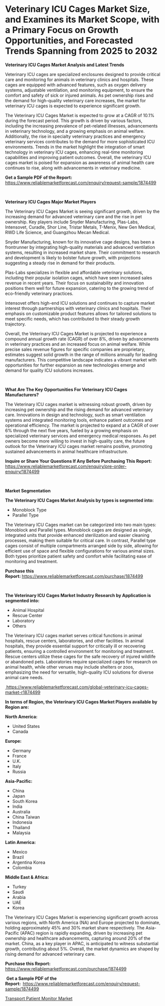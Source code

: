 <p><h1>Veterinary ICU Cages Market Size, and Examines its Market Scope, with a Primary Focus on Growth Opportunities, and Forecasted Trends Spanning from 2025 to 2032</h1></p><p><strong>Veterinary ICU Cages Market Analysis and Latest Trends</strong></p>
<p><p>Veterinary ICU cages are specialized enclosures designed to provide critical care and monitoring for animals in veterinary clinics and hospitals. These cages are equipped with advanced features, such as oxygen delivery systems, adjustable ventilation, and monitoring equipment, to ensure the comfort and safety of sick or injured animals. As pet ownership rises and the demand for high-quality veterinary care increases, the market for veterinary ICU cages is expected to experience significant growth.</p><p>The Veterinary ICU Cages Market is expected to grow at a CAGR of 10.1% during the forecast period. This growth is driven by various factors, including the increasing prevalence of pet-related illnesses, advancements in veterinary technology, and a growing emphasis on animal welfare. Additionally, the rise in specialty veterinary practices and emergency veterinary services contributes to the demand for more sophisticated ICU environments. Trends in the market highlight the integration of smart technology in veterinary ICU cages, enhancing real-time monitoring capabilities and improving patient outcomes. Overall, the veterinary ICU cages market is poised for expansion as awareness of animal health care continues to rise, along with advancements in veterinary medicine.</p></p>
<p><strong>Get a Sample PDF of the Report:&nbsp;</strong> <a href="https://www.reliablemarketforecast.com/enquiry/request-sample/1874499?utm_campaign=2449&utm_medium=2&utm_source=Github&utm_content=ia&utm_term=04032025&utm_id=veterinary-icu-cages">https://www.reliablemarketforecast.com/enquiry/request-sample/1874499</a></p>
<p>&nbsp;</p>
<p><strong>Veterinary ICU Cages Major Market Players</strong></p>
<p><p>The Veterinary ICU Cages Market is seeing significant growth, driven by the increasing demand for advanced veterinary care and the rise in pet ownership. Key players include Snyder Manufacturing, Plas-Labs, Intensovet, Curadle, Shor Line, Tristar Metals, T-Menix, New Gen Medical, RWD Life Science, and Guangzhou Mecan Medical.</p><p>Snyder Manufacturing, known for its innovative cage designs, has been a frontrunner by integrating high-quality materials and advanced ventilation systems, resulting in increased market share. Their commitment to research and development is likely to bolster future growth, with projections suggesting a steady rise in demand for their products.</p><p>Plas-Labs specializes in flexible and affordable veterinary solutions, including their popular isolation cages, which have seen increased sales revenue in recent years. Their focus on sustainability and innovation positions them well for future expansion, catering to the growing trend of eco-friendly veterinary practices.</p><p>Intensovet offers high-end ICU solutions and continues to capture market interest through partnerships with veterinary clinics and hospitals. Their emphasis on customizable product features allows for tailored solutions to meet specific needs, which has contributed to their steady growth trajectory.</p><p>Overall, the Veterinary ICU Cages Market is projected to experience a compound annual growth rate (CAGR) of over 8%, driven by advancements in veterinary practices and an increased focus on animal welfare. While precise sales revenue figures for specific companies are proprietary, estimates suggest solid growth in the range of millions annually for leading manufacturers. This competitive landscape indicates a vibrant market with opportunities for further expansion as new technologies emerge and demand for quality ICU solutions increases.</p></p>
<p>&nbsp;</p>
<p><strong>What Are The Key Opportunities For Veterinary ICU Cages Manufacturers?</strong></p>
<p><p>The Veterinary ICU cages market is witnessing robust growth, driven by increasing pet ownership and the rising demand for advanced veterinary care. Innovations in design and technology, such as smart ventilation systems and integrated monitoring tools, enhance patient outcomes and operational efficiency. The market is projected to expand at a CAGR of over 6% through the next five years, fueled by a growing emphasis on specialized veterinary services and emergency medical responses. As pet owners become more willing to invest in high-quality care, the future outlook for the Veterinary ICU cages market remains positive, promoting sustained advancements in animal healthcare infrastructure.</p></p>
<p><strong>Inquire or Share Your Questions If Any Before Purchasing This Report:</strong> <a href="https://www.reliablemarketforecast.com/enquiry/pre-order-enquiry/1874499?utm_campaign=2449&utm_medium=2&utm_source=Github&utm_content=ia&utm_term=04032025&utm_id=veterinary-icu-cages">https://www.reliablemarketforecast.com/enquiry/pre-order-enquiry/1874499</a></p>
<p>&nbsp;</p>
<p><strong>Market Segmentation</strong></p>
<p><strong>The Veterinary ICU Cages Market Analysis by types is segmented into:</strong></p>
<p><ul><li>Monoblock Type</li><li>Parallel Type</li></ul></p>
<p><p>The Veterinary ICU Cages market can be categorized into two main types: Monoblock and Parallel types. Monoblock cages are designed as single, integrated units that provide enhanced sterilization and easier cleaning processes, making them suitable for critical care. In contrast, Parallel type cages consist of multiple compartments arranged side by side, allowing for efficient use of space and flexible configurations for various animal sizes. Both types prioritize patient safety and comfort while facilitating ease of monitoring and treatment.</p></p>
<p><strong>Purchase this Report:&nbsp;</strong><a href="https://www.reliablemarketforecast.com/purchase/1874499?utm_campaign=2449&utm_medium=2&utm_source=Github&utm_content=ia&utm_term=04032025&utm_id=veterinary-icu-cages">https://www.reliablemarketforecast.com/purchase/1874499</a></p>
<p>&nbsp;</p>
<p><strong>The Veterinary ICU Cages Market Industry Research by Application is segmented into:</strong></p>
<p><ul><li>Animal Hospital</li><li>Rescue Center</li><li>Laboratory</li><li>Others</li></ul></p>
<p><p>The Veterinary ICU cages market serves critical functions in animal hospitals, rescue centers, laboratories, and other facilities. In animal hospitals, they provide essential support for critically ill or recovering patients, ensuring a controlled environment for monitoring and treatment. Rescue centers utilize these cages for the safe recovery of injured wildlife or abandoned pets. Laboratories require specialized cages for research on animal health, while other venues may include shelters or zoos, emphasizing the need for versatile, high-quality ICU solutions for diverse animal care needs.</p></p>
<p><a href="https://www.reliablemarketforecast.com/global-veterinary-icu-cages-market-r1874499?utm_campaign=2449&utm_medium=2&utm_source=Github&utm_content=ia&utm_term=04032025&utm_id=veterinary-icu-cages">&nbsp;https://www.reliablemarketforecast.com/global-veterinary-icu-cages-market-r1874499</a></p>
<p><strong>In terms of Region, the Veterinary ICU Cages Market Players available by Region are:</strong></p>
<p>
    <p> <strong> North America: </strong>
        <ul>
            <li>United States</li>
            <li>Canada</li>
        </ul>
        </p> 
    <p> <strong> Europe: </strong>
        <ul>
            <li>Germany</li>
            <li>France</li>
            <li>U.K.</li>
            <li>Italy</li>
            <li>Russia</li>
        </ul>
        </p> 
    <p> <strong> Asia-Pacific: </strong>
        <ul>
            <li>China</li>
            <li>Japan</li>
            <li>South Korea</li>
            <li>India</li>
            <li>Australia</li>
            <li>China Taiwan</li>
            <li>Indonesia</li>
            <li>Thailand</li>
            <li>Malaysia</li>
        </ul>
        </p> 
    <p> <strong> Latin America: </strong>
        <ul>
            <li>Mexico</li>
            <li>Brazil</li>
            <li>Argentina Korea</li>
            <li>Colombia</li>
        </ul>
        </p> 
    <p> <strong> Middle East & Africa: </strong>
        <ul>
            <li>Turkey</li>
            <li>Saudi</li>
            <li>Arabia</li>
            <li>UAE</li>
            <li>Korea</li>
        </ul>
    </p>
    </p>
<p><p>The Veterinary ICU Cages Market is experiencing significant growth across various regions, with North America (NA) and Europe projected to dominate, holding approximately 45% and 30% market share respectively. The Asia-Pacific (APAC) region is rapidly expanding, driven by increasing pet ownership and healthcare advancements, capturing around 20% of the market. China, as a key player in APAC, is anticipated to witness substantial growth, contributing about 5%. Overall, the market dynamics are shaped by rising demand for advanced veterinary care.</p></p>
<p><strong>Purchase this Report: </strong><a href="https://www.reliablemarketforecast.com/purchase/1874499?utm_campaign=2449&utm_medium=2&utm_source=Github&utm_content=ia&utm_term=04032025&utm_id=veterinary-icu-cages">https://www.reliablemarketforecast.com/purchase/1874499</a></p>
<p>&nbsp;<strong>Get a Sample PDF of the Report:&nbsp;&nbsp;</strong><a href="https://www.reliablemarketforecast.com/enquiry/request-sample/1874499?utm_campaign=2449&utm_medium=2&utm_source=Github&utm_content=ia&utm_term=04032025&utm_id=veterinary-icu-cages">https://www.reliablemarketforecast.com/enquiry/request-sample/1874499</a></p>
<p><strong></strong></p>
<p><p><a href="https://github.com/jerhoskinson197676/Market-Research-Report-List-1/blob/main/transport-patient-monitor-market.md?utm_campaign=2449&utm_medium=2&utm_source=Github&utm_content=ia&utm_term=04032025&utm_id=veterinary-icu-cages">Transport Patient Monitor Market</a></p></p>